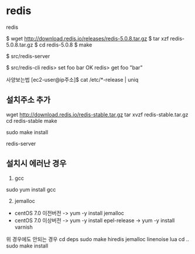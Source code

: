# redis
redis

$ wget http://download.redis.io/releases/redis-5.0.8.tar.gz
$ tar xzf redis-5.0.8.tar.gz
$ cd redis-5.0.8
$ make

$ src/redis-server

$ src/redis-cli
redis> set foo bar
OK
redis> get foo
"bar"

사양보는법
[ec2-user@ip주소]$ cat /etc/*-release | uniq


설치주소 추가
-
wget http://download.redis.io/redis-stable.tar.gz
tar xvzf redis-stable.tar.gz
cd redis-stable
make

sudo make install
 
redis-server


설치시 에러난 경우
-

1. gcc   

sudo yum install gcc


2. jemalloc
* centOS 7.0 이전버전
-> yum -y install jemalloc
* centOS 7.0 이상버전
-> yum -y install epel-release
-> yum -y install varnish

위 경우에도 안되는 경우
cd deps
sudo make hiredis jemalloc linenoise lua
cd ..
sudo make install

